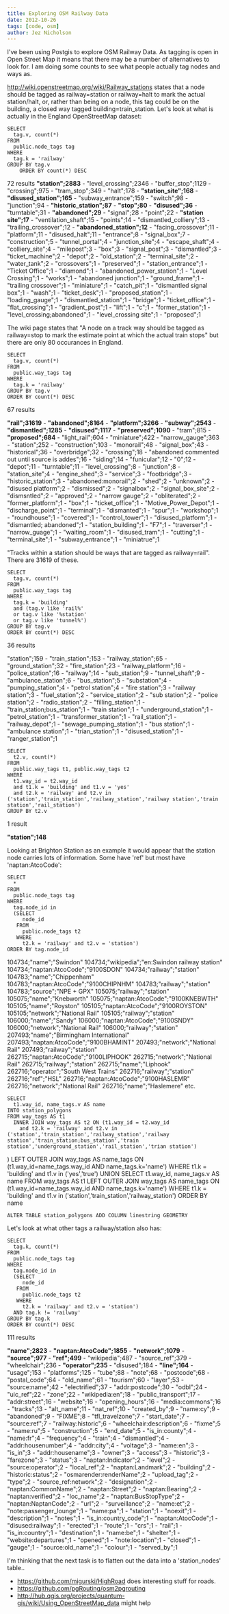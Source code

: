 ```yaml
---
title: Exploring OSM Railway Data
date: 2012-10-26
tags: [code, osm]
author: Jez Nicholson
---
```

I've been using Postgis to explore OSM Railway Data. As tagging is open in Open Street Map it means that there may be a number of alternatives to look for. I am doing some counts to see what people actually tag nodes and ways as.

http://wiki.openstreetmap.org/wiki/Railway_stations states that a node should be tagged as railway=station or railway=halt to mark the actual station/halt, or, rather than being on a node, this tag could be on the building, a closed way tagged building=train_station. Let's look at what is actually in the England OpenStreetMap dataset:

    SELECT 
      tag.v, count(*) 
    FROM 
      public.node_tags tag
    WHERE
      tag.k = 'railway'
    GROUP BY tag.v
    	ORDER BY count(*) DESC

72 results
**"station";2883** - "level_crossing";2346 - "buffer_stop";1129 - "crossing";975 - "tram_stop";349 - "halt";178 - **"station_site";168** - **"disused_station";165** - "subway_entrance";159 - "switch";98 - "junction";94 - **"historic_station";87** - **"stop";80** - **"disused";36** - "turntable";31 - **"abandoned";29** - "signal";28 - "point";22 - **"station site";17** - "ventilation_shaft";15 - "points";14 - "dismantled_colliery";13 - "trailing_crossover";12 - **"abandoned_station";12** - "facing_crossover";11 - "platform";11 - "disused_halt";11 - "entrance";8 - "signal_box";7 - "construction";5 - "tunnel_portal";4 - "junction_site";4 - "escape_shaft";4 - "colliery_site";4 - "milepost";3 - "box";3 - "signal_post";3 - "dismantled";3 - "ticket_machine";2 - "depot";2 - "old_station";2 - "terminal_site";2 - "water_tank";2 - "crossovers";1 - "preserved";1 - "station_entrance";1 - "Ticket Office";1 - "diamond";1 - "abandoned_power_station";1 - "Level Crossing";1 - "works";1 - "abandoned junction";1 - "ground_frame";1 - "trailing crossover";1 - "miniature";1 - "catch_pit";1 - "dismantled signal box";1 - "wash";1 - "ticket_desk";1 - "proposed_station";1 - "loading_gauge";1 - "dismantled_station";1 - "bridge";1 - "ticket_office";1 - "flat_crossing";1 - "gradient_post";1 - "lift";1 - "c";1 - "former_station";1 - "level_crossing;abandoned";1 - "level_crossing site";1 - "proposed";1

The wiki page states that "A node on a track way should be tagged as railway=stop to mark the estimate point at which the actual train stops" but there are only 80 occurances in England.

    SELECT 
      tag.v, count(*) 
    FROM 
      public.way_tags tag
    WHERE
      tag.k = 'railway'
    GROUP BY tag.v
    ORDER BY count(*) DESC

67 results

**"rail";31619** - **"abandoned";8164** - **"platform";3266** - **"subway";2543** - **"dismantled";1285** - **"disused";1117** - **"preserved";1090** - "tram";815 - **"proposed";684** - "light_rail";604 - "miniature";422 - "narrow_gauge";363 - "station";252 - "construction";103 - "monorail";48 - "signal_box";43 - "historical";36 - "overbridge";32 - "crossing";18 - "abandoned commented out until source is addes";16 - "siding";14 - "funicular";12 - "0";12 - "depot";11 - "turntable";11 - "level_crossing";8 - "junction";8 - "station_site";4 - "engine_shed";3 - "service";3 - "footbridge";3 - "historic_station";3 - "abandoned:monorail";2 - "shed";2 - "unknown";2 - "disused platform";2 - "dismissed";2 - "signalbox";2 - "signal_box_site";2 - "dismsntled";2 - "approved";2 - "narrow gauge";2 - "obliterated";2 - "former_platform";1 - "box";1 - "ticket_office";1 - "Motive_Power_Depot";1 - "discharge_point";1 - "terminal";1 - "dismanted";1 - "spur";1 - "workshop";1 - "roundhouse";1 - "covered";1 - "control_tower";1 - "disused_platform";1 - "dismantled; abandoned";1 - "station_building";1 - "F7";1 - "traverser";1 - "narrow_guage";1 - "waiting_room";1 - "disused_tram";1 - "cutting";1  - "terminal_site";1 - "subway_entrance";1 - "miniatrue";1

"Tracks within a station should be ways that are tagged as railway=rail". There are 31619 of these.


    SELECT 
      tag.v, count(*) 
    FROM 
      public.way_tags tag
    WHERE
      tag.k = 'building'
      and (tag.v like 'rail%'
      or tag.v like '%station'
      or tag.v like 'tunnel%')
    GROUP BY tag.v
    ORDER BY count(*) DESC

36 results

"station";159 - "train_station";153 - "railway_station";65 - "ground_station";32 - "fire_station";23 - "railway_platform";16 - "police_station";16 - "railway";14 - "sub_station";9 - "tunnel_shaft";9 - "ambulance_station";6 - "bus_station";5 - "substation";4 - "pumping_station";4 - "petrol station";4 - "fire station";3 - "railway station";3 - "fuel_station";2 - "service_station";2 - "sub station";2 - "police station";2 - "radio_station";2 - "filling_station";1 - "train_station;bus_station";1 - "train station";1 - "underground_station";1 - "petrol_station";1 - "transformer_station";1 - "rail_station";1 - "railway_depot";1 - "sewage_pumping_station";1 - "bus station";1 - "ambulance station";1 - "trian_station";1 - "disused_station";1 - "ranger_station";1


    SELECT
      t2.v, count(*)
    FROM
      public.way_tags t1, public.way_tags t2
    WHERE
      t1.way_id = t2.way_id
      and t1.k = 'building' and t1.v = 'yes'
      and t2.k = 'railway' and t2.v in ('station','train_station','railway_station','railway station','train station','rail_station')
    GROUP BY t2.v
  
1 result

**"station";148**

Looking at Brighton Station as an example it would appear that the station node carries lots of information. Some have 'ref' but most have 'naptan:AtcoCode':

    SELECT
      *
    FROM
      public.node_tags tag
    WHERE
      tag.node_id in
      (SELECT 
         node_id
       FROM
         public.node_tags t2
       WHERE
         t2.k = 'railway' and t2.v = 'station')
    ORDER BY tag.node_id
  
104734;"name";"Swindon"
104734;"wikipedia";"en:Swindon railway station"
104734;"naptan:AtcoCode";"9100SDON"
104734;"railway";"station"
104783;"name";"Chippenham"
104783;"naptan:AtcoCode";"9100CHIPNHM"
104783;"railway";"station"
104783;"source";"NPE + GPX"
105075;"railway";"station"
105075;"name";"Knebworth"
105075;"naptan:AtcoCode";"9100KNEBWTH"
105105;"name";"Royston"
105105;"naptan:AtcoCode";"9100ROYSTON"
105105;"network";"National Rail"
105105;"railway";"station"
106000;"name";"Sandy"
106000;"naptan:AtcoCode";"9100SNDY"
106000;"network";"National Rail"
106000;"railway";"station"
207493;"name";"Birmingham International"
207493;"naptan:AtcoCode";"9100BHAMINT"
207493;"network";"National Rail"
207493;"railway";"station"
262715;"naptan:AtcoCode";"9100LIPHOOK"
262715;"network";"National Rail"
262715;"railway";"station"
262715;"name";"Liphook"
262716;"operator";"South West Trains"
262716;"railway";"station"
262716;"ref";"HSL"
262716;"naptan:AtcoCode";"9100HASLEMR"
262716;"network";"National Rail"
262716;"name";"Haslemere"
etc.


    SELECT
      t1.way_id, name_tags.v AS name
    INTO station_polygons
    FROM way_tags AS t1
      INNER JOIN way_tags AS t2 ON (t1.way_id = t2.way_id
        and t2.k = 'railway' and t2.v in ('station','train_station','railway_station','railway station','train_station;bus_station','train station','underground_station','rail_station','trian station')
  )
      LEFT OUTER JOIN way_tags AS name_tags ON (t1.way_id=name_tags.way_id AND name_tags.k='name')
    WHERE t1.k = 'building' and t1.v in ('yes','true')
      UNION
    SELECT
      t1.way_id, name_tags.v AS name
    FROM way_tags AS t1
      LEFT OUTER JOIN way_tags AS name_tags ON (t1.way_id=name_tags.way_id AND name_tags.k='name')
    WHERE t1.k = 'building' and t1.v in ('station','train_station','railway_station')
    ORDER BY name


    ALTER TABLE station_polygons ADD COLUMN linestring GEOMETRY

Let's look at what other tags a railway/station also has:

    SELECT
      tag.k, count(*)
    FROM
      public.node_tags tag
    WHERE
      tag.node_id in
      (SELECT 
         node_id
       FROM
         public.node_tags t2
       WHERE
         t2.k = 'railway' and t2.v = 'station')
      AND tag.k != 'railway'
    GROUP BY tag.k
    ORDER BY count(*) DESC

111 results

**"name";2823** - **"naptan:AtcoCode";1855** - **"network";1079** - **"source";977** - **"ref";499** - "wikipedia";487 - "source_ref";379 - "wheelchair";236 - **"operator";235** - "disused";184 - **"line";164** - "usage";153 - "platforms";125 - "tube";88 - "note";68 - "postcode";68 - "postal_code";64 - "old_name";61 - "tourism";60 - "layer";53 - "source:name";42 - "electrified";37 - "addr:postcode";30 - "odbl";24 - "uic_ref";22 - "zone";22 - "wikipedia:en";18 - "public_transport";17 - "addr:street";16 - "website";16 - "opening_hours";16 - "media:commons";16 - "tracks";13 - "alt_name";11 - "nat_ref";10 - "created_by";9 - "name:cy";9 - "abandoned";9 - "FIXME";8 - "tfl_travelzone";7 - "start_date";7 - "source:ref";7 - "railway:historic";6 - "wheelchair:description";6 - "fixme";5 - "name:ru";5 - "construction";5 - "end_date";5 - "is_in:county";4 - "name:fr";4 - "frequency";4 - "train";4 - "dismantled";4 - "addr:housenumber";4 - "addr:city";4 - "voltage";3 - "name:en";3 - "is_in";3 - "addr:housename";3 - "owner";3 - "access";3 - "historic";3 - "farezone";3 - "status";3 - "naptan:Indicator";2 - "level";2 - "source:operator";2 - "local_ref";2 - "naptan:Landmark";2 - "building";2 - "historic:status";2 - "osmarender:renderName";2 - "upload_tag";2 - "type";2 - "source_ref:network";2 - "designation";2 - "naptan:CommonName";2 - "naptan:Street";2 - "naptan:Bearing";2 - "naptan:verified";2 - "loc_name";2 - "naptan:BusStopType";2 - "naptan:NaptanCode";2 - "url";2 - "surveillance";2 - "name:et";2 - "note:passenger_lounge";1 - "name:pa";1 - "station";1 - "noexit";1 - "description";1 - "notes";1 - "is_in:country_code";1 - "naptan:AtocCode";1 - "disused:railway";1 - "erected";1 - "route";1 - "crs";1 - "rail";1 - "is_in:country";1 - "destination";1 - "name:be";1 - "shelter";1 - "website:departures";1 - "opened";1 - "note:location";1 - "closed";1 - "gauge";1 - "source:old_name";1 - "colour";1 - "served_by";1

I'm thinking that the next task is to flatten out the data into a 'station_nodes' table..

* https://github.com/migurski/HighRoad does interesting stuff for roads.
* https://github.com/pgRouting/osm2pgrouting
* http://hub.qgis.org/projects/quantum-gis/wiki/Using_OpenStreetMap_data might help